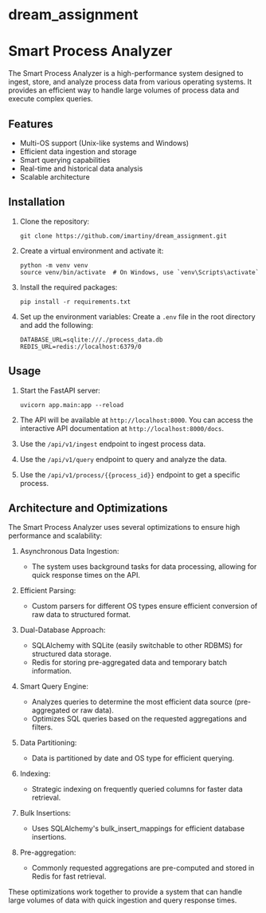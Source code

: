 # dream_assignment

# Smart Process Analyzer

The Smart Process Analyzer is a high-performance system designed to ingest, store, and analyze process data from various operating systems.
It provides an efficient way to handle large volumes of process data and execute complex queries.

## Features

- Multi-OS support (Unix-like systems and Windows)
- Efficient data ingestion and storage
- Smart querying capabilities
- Real-time and historical data analysis
- Scalable architecture

## Installation

1. Clone the repository:

   ```
   git clone https://github.com/imartiny/dream_assignment.git
   ```

2. Create a virtual environment and activate it:

   ```
   python -m venv venv
   source venv/bin/activate  # On Windows, use `venv\Scripts\activate`
   ```

3. Install the required packages:

   ```
   pip install -r requirements.txt
   ```

4. Set up the environment variables:
   Create a `.env` file in the root directory and add the following:
   ```
   DATABASE_URL=sqlite:///./process_data.db
   REDIS_URL=redis://localhost:6379/0
   ```

## Usage

1. Start the FastAPI server:

   ```
   uvicorn app.main:app --reload
   ```

2. The API will be available at `http://localhost:8000`. You can access the interactive API documentation at `http://localhost:8000/docs`.

3. Use the `/api/v1/ingest` endpoint to ingest process data.

4. Use the `/api/v1/query` endpoint to query and analyze the data.

5. Use the `/api/v1/process/{{process_id}}` endpoint to get a specific process.

## Architecture and Optimizations

The Smart Process Analyzer uses several optimizations to ensure high performance and scalability:

1. Asynchronous Data Ingestion:

   - The system uses background tasks for data processing, allowing for quick response times on the API.

2. Efficient Parsing:

   - Custom parsers for different OS types ensure efficient conversion of raw data to structured format.

3. Dual-Database Approach:

   - SQLAlchemy with SQLite (easily switchable to other RDBMS) for structured data storage.
   - Redis for storing pre-aggregated data and temporary batch information.

4. Smart Query Engine:

   - Analyzes queries to determine the most efficient data source (pre-aggregated or raw data).
   - Optimizes SQL queries based on the requested aggregations and filters.

5. Data Partitioning:

   - Data is partitioned by date and OS type for efficient querying.

6. Indexing:

   - Strategic indexing on frequently queried columns for faster data retrieval.

7. Bulk Insertions:

   - Uses SQLAlchemy's bulk_insert_mappings for efficient database insertions.

8. Pre-aggregation:
   - Commonly requested aggregations are pre-computed and stored in Redis for fast retrieval.

These optimizations work together to provide a system that can handle large volumes of data with quick ingestion and query response times.
